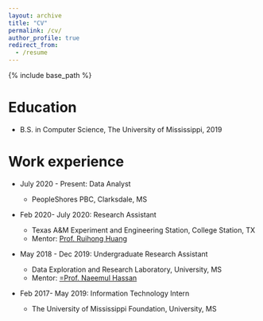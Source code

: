 ```yaml
---
layout: archive
title: "CV"
permalink: /cv/
author_profile: true
redirect_from:
  - /resume
---
```


{% include base_path %}

Education
======
* B.S. in Computer Science, The University of Mississippi, 2019

Work experience
======
* July 2020 - Present: Data Analyst
  * PeopleShores PBC, Clarksdale, MS 

* Feb 2020- July 2020: Research Assistant
  * Texas A&M Experiment and Engineering Station, College Station, TX
  * Mentor: <a href= "https://people.engr.tamu.edu/huangrh/index.html">Prof. Ruihong Huang</a>

* May 2018 - Dec 2019: Undergraduate Research Assistant
  * Data Exploration and Research Laboratory, University, MS 
  * Mentor: <a href= "https://ischool.umd.edu/about/directory/naeemul-hassan">=Prof. Naeemul Hassan</a>

* Feb 2017- May 2019: Information Technology Intern
  * The University of Mississippi Foundation, University, MS
  
